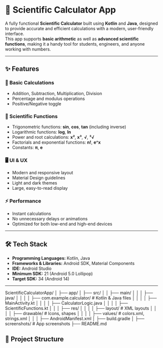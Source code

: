 # 📱 Scientific Calculator App

A fully functional **Scientific Calculator** built using **Kotlin** and **Java**, designed to provide accurate and efficient calculations with a modern, user-friendly interface.  
This app supports **basic arithmetic** as well as **advanced scientific functions**, making it a handy tool for students, engineers, and anyone working with numbers.

---

## ✨ Features

### 🧮 Basic Calculations
- Addition, Subtraction, Multiplication, Division
- Percentage and modulus operations
- Positive/Negative toggle

### 📐 Scientific Functions
- Trigonometric functions: **sin**, **cos**, **tan** (including inverse)
- Logarithmic functions: **log**, **ln**
- Power and root calculations: **x²**, **x³**, **√**, **³√**
- Factorials and exponential functions: **n!**, **e^x**
- Constants: **π**, **e**

### 🖥️ UI & UX
- Modern and responsive layout
- Material Design guidelines
- Light and dark themes
- Large, easy-to-read display

### ⚡ Performance
- Instant calculations
- No unnecessary delays or animations
- Optimized for both low-end and high-end devices


---

## 🛠️ Tech Stack

- **Programming Languages:** Kotlin, Java  
- **Frameworks & Libraries:** Android SDK, Material Components  
- **IDE:** Android Studio  
- **Minimum SDK:** 21 (Android 5.0 Lollipop)  
- **Target SDK:** 34 (Android 14)  

---
ScientificCalculatorApp/
│
├── app/
│ ├── src/
│ │ ├── main/
│ │ │ ├── java/
│ │ │ │ ├── com.example.calculator/ # Kotlin & Java files
│ │ │ │ ├── MainActivity.kt
│ │ │ │ ├── CalculatorLogic.java
│ │ │ │ ├── ScientificFunctions.kt
│ │ │ ├── res/
│ │ │ │ ├── layout/ # XML layouts
│ │ │ │ ├── drawable/ # Icons, shapes
│ │ │ │ ├── values/ # colors.xml, strings.xml
│ │ │ ├── AndroidManifest.xml
│ ├── build.gradle
│
├── screenshots/ # App screenshots
├── README.md
## 📂 Project Structure

